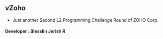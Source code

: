 ## vZoho
- Just another Second L2 Programming Challenge Round of ZOHO Corp. 
#### Developer : Blesslin Jerish R
